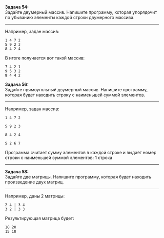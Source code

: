 **Задача 54:**   
Задайте двумерный массив. Напишите программу, которая упорядочит по убыванию элементы каждой строки двумерного массива.
___
Например, задан массив:
```
1 4 7 2
5 9 2 3
8 4 2 4
```
В итоге получается вот такой массив:
```
7 4 2 1
9 5 3 2
8 4 4 2
```
**Задача 56:**   
Задайте прямоугольный двумерный массив. Напишите программу, которая будет находить строку с наименьшей суммой элементов.
___
Например, задан массив:
```
1 4 7 2

5 9 2 3

8 4 2 4

5 2 6 7
```
Программа считает сумму элементов в каждой строке и выдаёт номер строки с наименьшей суммой элементов: 1 строка
___
**Задача 58:**   
Задайте две матрицы. Напишите программу, которая будет находить произведение двух матриц.
___
Например, даны 2 матрицы:
```
2 4 | 3 4
3 2 | 3 3
```
Результирующая матрица будет:
```
18 20
15 18
```